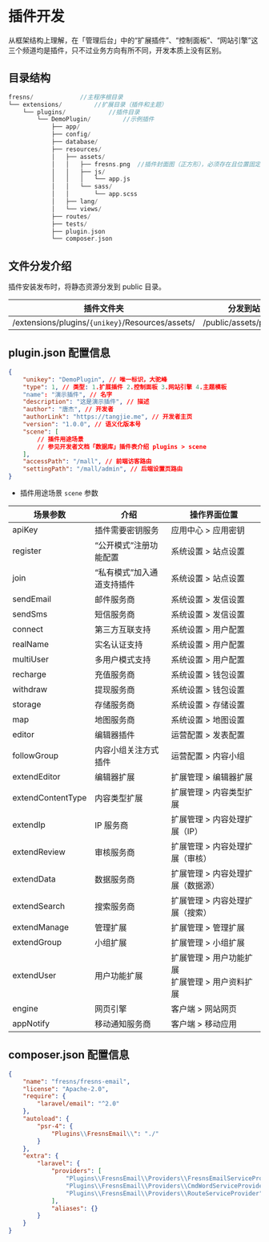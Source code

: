 # 插件开发

从框架结构上理解，在「管理后台」中的“扩展插件”、“控制面板”、“网站引擎”这三个频道均是插件，只不过业务方向有所不同，开发本质上没有区别。

## 目录结构

```php
fresns/             //主程序根目录
└── extensions/         //扩展目录（插件和主题）
    └── plugins/            //插件目录
        └── DemoPlugin/         //示例插件
            ├── app/
            ├── config/
            ├── database/
            ├── resources/
            │   ├── assets/
            │   │   ├── fresns.png  //插件封面图（正方形），必须存在且位置固定
            │   │   ├── js/
            │   │   │   └── app.js
            │   │   └── sass/
            │   │       └── app.scss
            │   ├── lang/
            │   └── views/
            ├── routes/
            ├── tests/
            ├── plugin.json
            └── composer.json
```


## 文件分发介绍

插件安装发布时，将静态资源分发到 public 目录。

| 插件文件夹 | 分发到站点资源目录 |
| --- | --- |
| /extensions/plugins/`{unikey}`/Resources/assets/ | /public/assets/plugins/`{unikey}`/ |

## plugin.json 配置信息

```json
{
    "unikey": "DemoPlugin", // 唯一标识，大驼峰
    "type": 1, // 类型: 1.扩展插件 2.控制面板 3.网站引擎 4.主题模板
    "name": "演示插件", // 名字
    "description": "这是演示插件", // 描述
    "author": "唐杰", // 开发者
    "authorLink": "https://tangjie.me", // 开发者主页
    "version": "1.0.0", // 语义化版本号
    "scene": [
        // 插件用途场景
        // 参见开发者文档「数据库」插件表介绍 plugins > scene
    ],
    "accessPath": "/mall", // 前端访客路由
    "settingPath": "/mall/admin", // 后端设置页路由
}
```

- 插件用途场景 `scene` 参数

| 场景参数 | 介绍 | 操作界面位置 |
| --- | --- | ---|
| apiKey | 插件需要密钥服务 | 应用中心 > 应用密钥 |
| register | “公开模式”注册功能配置 | 系统设置 > 站点设置 |
| join | “私有模式”加入通道支持插件 | 系统设置 > 站点设置 |
| sendEmail | 邮件服务商 | 系统设置 > 发信设置 |
| sendSms | 短信服务商 | 系统设置 > 发信设置 |
| connect | 第三方互联支持 | 系统设置 > 用户配置 |
| realName | 实名认证支持 | 系统设置 > 用户配置 |
| multiUser | 多用户模式支持 | 系统设置 > 用户配置 |
| recharge | 充值服务商 | 系统设置 > 钱包设置 |
| withdraw | 提现服务商 | 系统设置 > 钱包设置 |
| storage | 存储服务商 | 系统设置 > 存储设置 |
| map | 地图服务商 | 系统设置 > 地图设置 |
| editor | 编辑器插件 | 运营配置 > 发表配置 |
| followGroup | 内容小组关注方式插件 | 运营配置 > 内容小组 |
| extendEditor | 编辑器扩展 | 扩展管理 > 编辑器扩展 |
| extendContentType | 内容类型扩展 | 扩展管理 > 内容类型扩展 |
| extendIp | IP 服务商 | 扩展管理 > 内容处理扩展（IP） |
| extendReview | 审核服务商 | 扩展管理 > 内容处理扩展（审核） |
| extendData | 数据服务商 | 扩展管理 > 内容处理扩展（数据源） |
| extendSearch | 搜索服务商 | 扩展管理 > 内容处理扩展（搜索） |
| extendManage | 管理扩展 | 扩展管理 > 管理扩展 |
| extendGroup | 小组扩展 | 扩展管理 > 小组扩展 |
| extendUser | 用户功能扩展 | 扩展管理 > 用户功能扩展<br>扩展管理 > 用户资料扩展 |
| engine | 网页引擎 | 客户端 > 网站网页 |
| appNotify | 移动通知服务商 | 客户端 > 移动应用 |

## composer.json 配置信息

```json
{
    "name": "fresns/fresns-email",
    "license": "Apache-2.0",
    "require": {
        "laravel/email": "^2.0"
    },
    "autoload": {
        "psr-4": {
            "Plugins\\FresnsEmail\\": "./"
        }
    },
    "extra": {
        "laravel": {
            "providers": [
                "Plugins\\FresnsEmail\\Providers\\FresnsEmailServiceProvider",
                "Plugins\\FresnsEmail\\Providers\\CmdWordServiceProvider",
                "Plugins\\FresnsEmail\\Providers\\RouteServiceProvider"
            ],
            "aliases": {}
        }
    }
}
```
